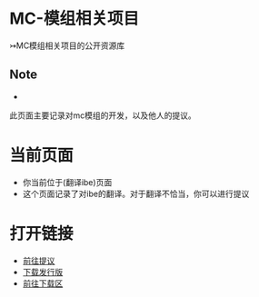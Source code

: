 # MC-模组相关项目
 ↣MC模组相关项目的公开资源库
## Note
-
此页面主要记录对mc模组的开发，以及他人的提议。
# 当前页面
- 你当前位于(翻译ibe)页面
- 这个页面记录了对ibe的翻译。对于翻译不恰当，你可以进行提议
# 打开链接
- [前往提议](https://github.com/hyplant/MC_mod-feedback/issues)
- [下载发行版](https://github.com/hyplant/MC_mod-feedback/releases)
- [前往下载区](https://github.com/hyplant/MC_mod-feedback/tree/翻译ibe/下载区)
